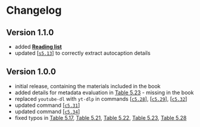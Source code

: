 # Changelog

## Version 1.1.0

- added [**Reading list**](./reading_list.md)
- updated [[`s5.13`]](./data_collection/social_media_platforms/youtube/yt-dlp_ytcd.md#s5-13) to correctly extract autocaption details

## Version 1.0.0

- initial release, containing the materials included in the book
- added details for metadata evaluation in [Table 5.23](../eval_metadata/facebook/facebook-groups-metadata.md#table-5-23) - missing in the book
- replaced `youtube-dl` with `yt-dlp` in commands [[`c5.28`]](./data_collection/social_media_platforms/youtube/yt-dlp_ytcd.md#c5-28), [[`c5.29`]](./data_collection/social_media_platforms/youtube/yt-dlp_ytcd.md#c5-29), [[`c5.32`]](./data_collection/social_media_platforms/youtube/yt-dlp_ytcd.md#c5-32)
- updated command [[`c5.31`]](./data_collection/social_media_platforms/youtube/yt-dlp_ytcd.md#c5-31)
- updated command [[`c5.34`]](./data_processing/pdf_word_images.md#c5-34)
- fixed typos in [Table 5.17](./eval_metadata/instagram/ig_instaloader-posts-metadata.md#table-5-17), [Table 5.21](./eval_metadata/facebook/fb_fbs-posts-metadata.md#table-5-21), [Table 5.22](./eval_metadata/facebook/fb_fbs-profiles-metadata.md#table-5-22), [Table 5.23](./eval_metadata/facebook/fb_fbs-groups-metadata.md#table-5-23), [Table 5.28](./eval_metadata/youtube/yt_ytdl-videos-metadata.md#table-5-28)
